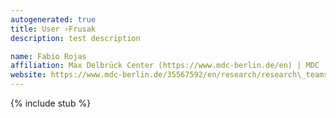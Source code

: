 ```yaml
---
autogenerated: true
title: User ›Frusak
description: test description

name: Fabio Rojas
affiliation: Max Delbrück Center (https://www.mdc-berlin.de/en) | MDC
website: https://www.mdc-berlin.de/35567592/en/research/research\_teams/genetics\_of\_metabolic\_and\_reproductive\_disorders
---
```

{% include stub %}

